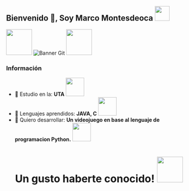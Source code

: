 ## Bienvenido 👋, Soy Marco Montesdeoca <img src="https://media.giphy.com/media/naiatn5LxTOsU/giphy.gif" width="40px">


<img src="https://media.giphy.com/media/LmNwrBhejkK9EFP504/giphy.gif" width="70px"> ![Banner Git](https://media.giphy.com/media/26tn33aiTi1jkl6H6/giphy.gif) <img src="https://media.giphy.com/media/LmNwrBhejkK9EFP504/giphy.gif" width="70px"></h1>

### Información

- 🔭 Estudio en la: 
**UTA** <img src= "https://media.giphy.com/media/3LrK7Q7UhF5MnhZ5ja/giphy.gif" width="50px">
- 🌱 Lenguajes aprendidos:
**JAVA, C** <img src= "https://media.giphy.com/media/FWAcpJsFT9mvrv0e7a/giphy.gif" width="50px">
- 🤔 Quiero desarrollar: 
**Un videojuego en base al lenguaje de programacion Python.** <img src= "https://media.giphy.com/media/hvnCF7j1sfh1m/giphy.gif" width="50px">



<h1 align= "center">Un gusto haberte conocido! <img src="https://media.giphy.com/media/DqBvd3IKURc40jgCdZ/giphy.gif" width="70px">


